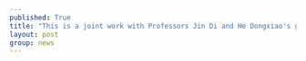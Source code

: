 ```yaml
---
published: True
title: "This is a joint work with Professors Jin Di and He Dongxiao's groups at Tianjin University. The title of the paper: Constructive learning meets homophily: Two birds with one stone."
layout: post
group: news
---
```

